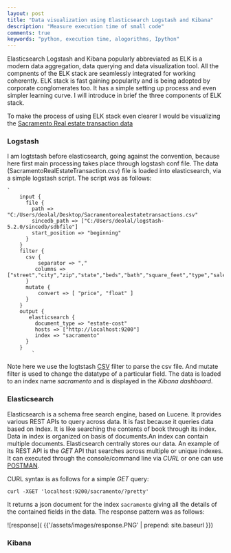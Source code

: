 ```yaml
---
layout: post
title: "Data visualization using Elasticsearch Logstash and Kibana"
description: "Measure execution time of small code"
comments: true
keywords: "python, execution time, alogorithms, Ipython"
---
```


Elasticsearch Logstash and Kibana popularly abbreviated as ELK is a modern data aggregation, data querying and data visualization tool.
All the compnents of the ELK stack are seamlessly integrated for working coherently. ELK stack is fast gaining popularity and is being adopted by
corporate conglomerates too. It has a simple setting up process and even simpler learning curve. I will introduce in brief the three components of ELK stack.

To make the process of using ELK stack even clearer I would be visualizing the [Sacramento Real estate transaction data](https://support.spatialkey.com/spatialkey-sample-csv-data/)


### Logstash

I am logtstash before elasticsearch, going against the convention, because here first main processing takes place through logstash conf file.
The data (SacramentoRealEstateTransaction.csv) file is loaded into elasticsearch, via a simple logstash script. 
The script was as follows:

    `
        input {
          file {
            path => "C:/Users/deolal/Desktop/Sacramentorealestatetransactions.csv"
            sincedb_path => ["C:/Users/deolal/logstash-5.2.0/sincedb/sdbfile"]
            start_position => "beginning"
          }
        }
        filter {
          csv {
              separator => ","
             columns => ["street","city","zip","state","beds","bath","square_feet","type","sale_date","price","latitude","longitude"]
          }
          mutate {
              convert => [ "price", "float" ]
          }
        }
        output {
           elasticsearch {
             document_type => "estate-cost"
             hosts => ["http://localhost:9200"]
             index => "sacramento"
          }
        }   
            `

Note here we use the logtstash [CSV](https://www.elastic.co/guide/en/logstash/current/plugins-filters-csv.html) filter to parse the csv file.
And mutate filter is used to change the datatype of a particular field. The data is loaded to an index name *sacramento* and is displayed in the *Kibana dashboard*.


### Elasticsearch

Elasticsearch is a schema free search engine, based on Lucene. It provides various REST APIs to query across data. It is fast because it queries
data based on Index. It is like searching the contents of book through its index. Data in index is organized on basis of documents.An index can contain
multiple documents. Elasticsearch centrally stores our data.
An example of its REST API is the *GET* API that searches across multiple or unique indexes.
It can executed through the console/command line via *CURL* or one can use [POSTMAN](https://chrome.google.com/webstore/detail/postman/fhbjgbiflinjbdggehcddcbncdddomop?hl=en).

CURL syntax is as follows for a simple *GET* query:
    
    curl -XGET 'localhost:9200/sacramento/?pretty'

It returns a json document for the index `sacramento` giving all the details of the contained fields in the data.
The response pattern was as follows:

![response]( {{'/assets/images/response.PNG' | prepend: site.baseurl }})



### Kibana








